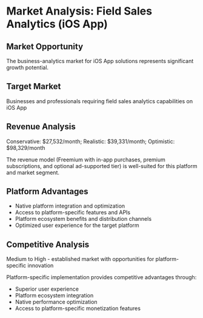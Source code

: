 # Market Analysis: Field Sales Analytics (iOS App)

## Market Opportunity
The business-analytics market for iOS App solutions represents significant growth potential.

## Target Market
Businesses and professionals requiring field sales analytics capabilities on iOS App

## Revenue Analysis
Conservative: $27,532/month; Realistic: $39,331/month; Optimistic: $98,329/month

The revenue model (Freemium with in-app purchases, premium subscriptions, and optional ad-supported tier) is well-suited for this platform and market segment.

## Platform Advantages
- Native platform integration and optimization
- Access to platform-specific features and APIs
- Platform ecosystem benefits and distribution channels
- Optimized user experience for the target platform

## Competitive Analysis
Medium to High - established market with opportunities for platform-specific innovation

Platform-specific implementation provides competitive advantages through:
- Superior user experience
- Platform ecosystem integration
- Native performance optimization
- Access to platform-specific monetization features
